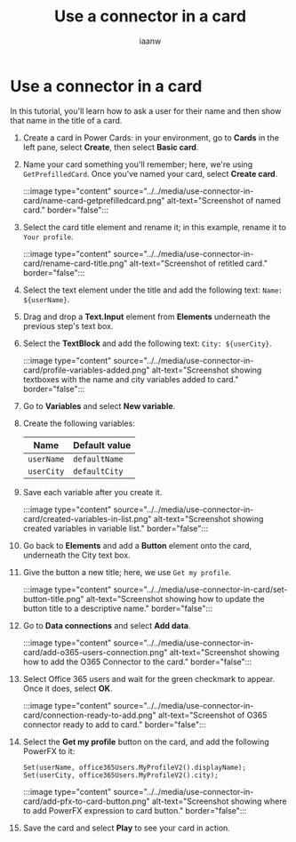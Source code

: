 ﻿---
title: "Use a connector in a card"
description: "Learn how to add one connector to your card, and walk through an example"
keywords: "Power Cards, Power Cards Designer, Power Apps, Cards, connectors"
ms.date: 09/20/2022
ms.topic: article
author: iaanw
ms.author: iaanw
manager: shellyha
ms.reviewer: 
ms.custom: 
ms.collection: 
---

# Use a connector in a card

In this tutorial, you'll learn how to ask a user for their name and then show that name in the title of a card.

1. Create a card in Power Cards: in your environment, go to **Cards** in the left pane, select **Create**, then select **Basic card**.

1. Name your card something you'll remember; here, we're using `GetPrefilledCard`. Once you've named your card, select **Create card**.

   :::image type="content" source="../../media/use-connector-in-card/name-card-getprefilledcard.png" alt-text="Screenshot of named card." border="false":::

1. Select the card title element and rename it; in this example, rename it to `Your profile`.

   :::image type="content" source="../../media/use-connector-in-card/rename-card-title.png" alt-text="Screenshot of retitled card." border="false":::

1. Select the text element under the title and add the following text: `Name: ${userName}`.

1. Drag and drop a **Text.Input** element from **Elements** underneath the previous step's text box.

1. Select the **TextBlock** and add the following text: `City: ${userCity}`.

   :::image type="content" source="../../media/use-connector-in-card/profile-variables-added.png" alt-text="Screenshot showing textboxes with the name and city variables added to card." border="false":::

1. Go to **Variables** and select **New variable**.

1. Create the following variables:

   | Name       | Default value |
   | ---------- | ------------- |
   | `userName` | `defaultName` |
   | `userCity` | `defaultCity` |

1. Save each variable after you create it.

   :::image type="content" source="../../media/use-connector-in-card/created-variables-in-list.png" alt-text="Screenshot showing created variables in variable list." border="false":::

1. Go back to **Elements** and add a **Button** element onto the card, underneath the City text box.

1. Give the button a new title; here, we use `Get my profile`.

   :::image type="content" source="../../media/use-connector-in-card/set-button-title.png" alt-text="Screenshot showing how to update the button title to a descriptive name." border="false":::

1. Go to **Data connections** and select **Add data**.

   :::image type="content" source="../../media/use-connector-in-card/add-o365-users-connection.png" alt-text="Screenshot showing how to add the O365 Connector to the card." border="false":::

1. Select Office 365 users and wait for the green checkmark to appear. Once it does, select **OK**.

   :::image type="content" source="../../media/use-connector-in-card/connection-ready-to-add.png" alt-text="Screenshot of O365 connector ready to add to card." border="false":::

1. Select the **Get my profile** button on the card, and add the following PowerFX to it:

   ```powerfx
   Set(userName, office365Users.MyProfileV2().displayName);  
   Set(userCity, office365Users.MyProfileV2().city);
   ```

   :::image type="content" source="../../media/use-connector-in-card/add-pfx-to-card-button.png" alt-text="Screenshot showing where to add PowerFX expression to card button." border="false":::

1. Save the card and select **Play** to see your card in action.
